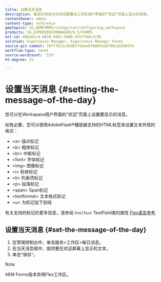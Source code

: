 ```yaml
---
title: 设置当天消息
description: 每天的消息允许您设置要在工作区用户界面的“欢迎”页面上显示的消息。
contentOwner: admin
content-type: reference
geptopics: SG_AEMFORMS/categories/configuring_workspace
products: SG_EXPERIENCEMANAGER/6.5/FORMS
exl-id: d8bab1c4-b830-4491-9486-d7e7f4dc2c99
solution: Experience Manager, Experience Manager Forms
source-git-commit: 76fffb11c56dbf7ebee9f6805ae0799cd32985fe
workflow-type: tm+mt
source-wordcount: '173'
ht-degree: 1%

---
```


# 设置当天消息 {#setting-the-message-of-the-day}

您可以在Workspace用户界面的“欢迎”页面上设置要显示的消息。

如有必要，您可以使用AdobeFlash®播放器支持的HTML标签来设置文本外观的格式：

* &lt;a> 锚点标记
* &lt;b> 粗体标记
* &lt;br> 中断标记
* &lt;font> 字体标记
* &lt;img> 图像标记
* &lt;i> 斜体标记
* &lt;li> 列表项标记
* &lt;p> 段落标记
* &lt;span> Span标记
* &lt;textformat> 文本格式标记
* &lt;u> 为标记加下划线

有关支持的标记的更多信息，请参阅 `htmlText` TextField类的属性 [Flex语言参考](https://flex.apache.org/).

## 设置当天消息 {#set-the-message-of-the-day}

1. 在管理控制台中，单击服务>工作区>每日消息。
1. 在当天消息框中，提供要在欢迎屏幕上显示的文本。
1. 单击“保存”。

>[!NOTE]
>
>AEM Forms版本弃用Flex工作区。
